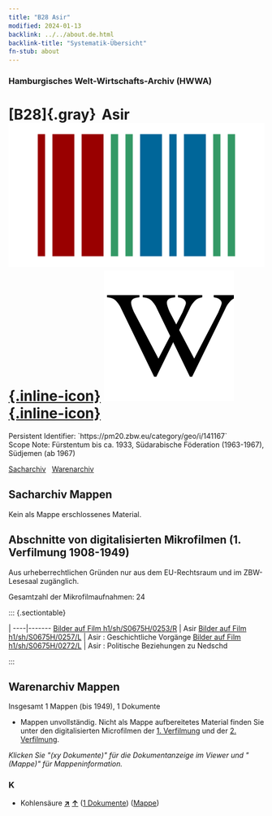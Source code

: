 ```yaml
---
title: "B28 Asir"
modified: 2024-01-13
backlink: ../../about.de.html
backlink-title: "Systematik-Übersicht"
fn-stub: about
---
```


### Hamburgisches Welt-Wirtschafts-Archiv (HWWA)

# [B28]{.gray}&#8201; Asir &#160; [![Wikidata](/images/Wikidata-logo.svg "Wikidata"){.inline-icon}](http://www.wikidata.org/entity/Q1656908) [![Wikipedia](/images/Wikipedia-W.svg "Wikipedia"){.inline-icon}](https://de.wikipedia.org/wiki/Idrisidisches_Emirat_Asir)

<div class="hint">Persistent Identifier: `https://pm20.zbw.eu/category/geo/i/141167`</div>

<div class="hint">
Scope Note: Fürstentum bis ca. 1933, Südarabische Föderation (1963-1967), Südjemen (ab 1967)
</div>


[Sacharchiv](#sacharchiv-mappen) &#160; [Warenarchiv](#warenarchiv-mappen)





## Sacharchiv Mappen








Kein als Mappe erschlossenes Material.



<a id="filmsections" />

## Abschnitte von digitalisierten Mikrofilmen (1. Verfilmung 1908-1949)

<p>Aus urheberrechtlichen Gründen nur aus dem EU-Rechtsraum und im ZBW-Lesesaal zugänglich.</p>


<p>Gesamtzahl der Mikrofilmaufnahmen: 24</p>





::: {.sectiontable}

 | 
----|-------
<a class="btn" href="https://pm20.zbw.eu/film/h1/sh/S0675H/0253/R" rel="nofollow">Bilder auf Film h1/sh/S0675H/0253/R</a> | Asir
<a class="btn" href="https://pm20.zbw.eu/film/h1/sh/S0675H/0257/L" rel="nofollow">Bilder auf Film h1/sh/S0675H/0257/L</a> | Asir : Geschichtliche Vorgänge
<a class="btn" href="https://pm20.zbw.eu/film/h1/sh/S0675H/0272/L" rel="nofollow">Bilder auf Film h1/sh/S0675H/0272/L</a> | Asir : Politische Beziehungen zu Nedschd


:::














## Warenarchiv Mappen










Insgesamt 1 Mappen (bis 1949), 1 Dokumente
- Mappen unvollständig.  Nicht als Mappe aufbereitetes Material finden Sie
unter den digitalisierten Microfilmen der [1. Verfilmung](/film/h1_wa.de.html)
und der [2. Verfilmung](/film/h2_wa.de.html).

_Klicken Sie "(xy Dokumente)" für die Dokumentanzeige im Viewer und "(Mappe)" für Mappeninformation._




### K

- Kohlensäure [**&nearr;**](../../../ware/i/143122/about.de.html "Kohlensäure (XXX in der ganzen Welt)") [**&uarr;**](../../../ware/about.de.html#PID13-Sc06 "Warensystematik") (<a href="https://pm20.zbw.eu/iiifview/folder/wa/143122,141167" title="über: Kohlensäure : Asir" target="_blank">1 Dokumente</a>) ([Mappe](../../../../folder/wa/1431xx/143122/1411xx/141167/about.de.html))




